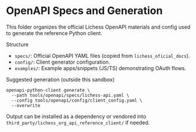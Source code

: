 # OpenAPI Specs and Generation

This folder organizes the official Lichess OpenAPI materials and config used to
generate the reference Python client.

Structure
- `specs/`: Official OpenAPI YAML files (copied from `lichess_oficial_docs`).
- `config/`: Client generator configuration.
- `examples/`: Example apps/snippets (JS/TS) demonstrating OAuth flows.

Suggested generation (outside this sandbox)

    openapi-python-client generate \
      --path tools/openapi/specs/lichess-api.yaml \
      --config tools/openapi/config/client_config.yaml \
      --overwrite

Output can be installed as a dependency or vendored into
`third_party/lichess_org_api_reference_client/` if needed.

